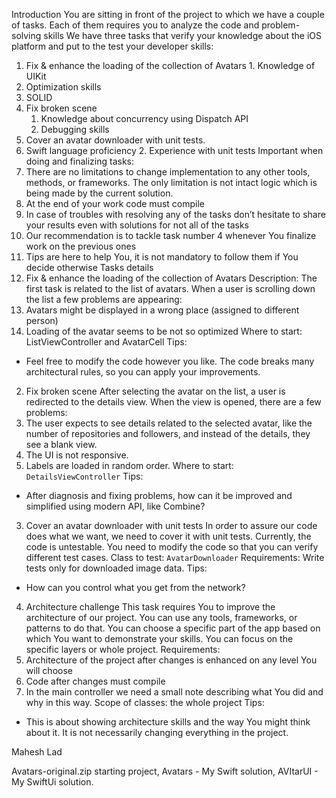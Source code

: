 Introduction
You are sitting in front of the project to which we have a couple of
tasks. Each of them requires you to analyze the code and problem-
solving skills
We have three tasks that verify your knowledge about the iOS platform and put to the test your developer skills:
1. Fix & enhance the loading of the collection of Avatars 1. Knowledge of UIKit
2. Optimization skills
3. SOLID
2. Fix broken scene
    1. Knowledge about concurrency using Dispatch API
    2. Debugging skills
3. Cover an avatar downloader with unit tests.
1. Swift language proficiency 2. Experience with unit tests
Important when doing and finalizing tasks:
1. There are no limitations to change implementation to any other
   tools, methods, or frameworks. The only limitation is not intact
   logic which is being made by the current solution.
2. At the end of your work code must compile
3. In case of troubles with resolving any of the tasks don’t hesitate
   to share your results even with solutions for not all of the tasks
4. Our recommendation is to tackle task number 4 whenever You
finalize work on the previous ones
5. Tips are here to help You, it is not mandatory to follow them if
   You decide otherwise
Tasks details
1. Fix & enhance the loading of the collection of Avatars Description:
The first task is related to the list of avatars. When a user is scrolling down the list a few problems are appearing:
1. Avatars might be displayed in a wrong place (assigned to different person)
2. Loading of the avatar seems to be not so optimized
Where to start: ListViewController and AvatarCell
Tips:
- Feel free to modify the code however you like. The code breaks many architectural rules, so you can apply your improvements.
2. Fix broken scene
After selecting the avatar on the list, a user is redirected to the details view. When the view is opened, there are a few problems:
1. The user expects to see details related to the selected avatar, like the number of repositories and followers, and instead of the details, they see a blank view.
2. The UI is not responsive.
3. Labels are loaded in random order. Where to start: `DetailsViewController`
Tips:
- After diagnosis and fixing problems, how can it be improved and simplified using modern API, like Combine?
3. Cover an avatar downloader with unit tests
In order to assure our code does what we want, we need to cover it with unit tests.
Currently, the code is untestable. You need to modify the code so that you can verify different test cases.
Class to test: `AvatarDownloader`
Requirements:
Write tests only for downloaded image data.
Tips:
- How can you control what you get from the network?
4. Architecture challenge
This task requires You to improve the architecture of our project. You can use any tools, frameworks, or patterns to do that. You can choose a specific part of the app based on which You want to demonstrate your skills. You can focus on the specific layers or whole project.
Requirements:
1. Architecture of the project after changes is enhanced on any level You will choose
2. Code after changes must compile
3. In the main controller we need a small note describing what You
   did and why in this way.
Scope of classes: the whole project
Tips:
- This is about showing architecture skills and the way You might think
about it. It is not necessarily changing everything in the project.

Mahesh Lad

Avatars-original.zip starting project,
Avatars - My Swift solution,
AVItarUI - My SwiftUi solution.
